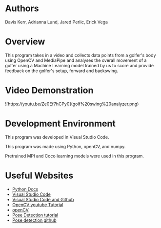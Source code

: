 # Authors
Davis Kerr, Adrianna Lund, Jared Perlic, Erick Vega

# Overview

This program takes in a video and collects data points from a golfer's body using OpenCV and MediaPipe and analyses the overall movement of a golfer using a Machine Learning model trained by us to score and provide feedback on the golfer's setup, forward and backswing.

# Video Demonstration
![https://youtu.be/Ze0Ef7hCPy0](golf%20swing%20analyzer.png)

# Development Environment

This program was developed in Visual Studio Code.

This program was made using Python, openCV, and numpy.

Pretrained MPI and Coco learning models were used in this program.

# Useful Websites

* [Python Docs](https://docs.python.org/3.9/)
* [Visual Studio Code](https://code.visualstudio.com/)
* [Visual Studio Code and Github](https://code.visualstudio.com/docs/editor/github)
* [OpenCV youtube Tutorial](https://www.youtube.com/watch?v=oXlwWbU8l2o)
* [openCV](https://github.com/opencv/opencv)
* [Pose Detection tutorial](https://learnopencv.com/deep-learning-based-human-pose-estimation-using-opencv-cpp-python/)
* [Pose detection github](https://github.com/spmallick/learnopencv)
